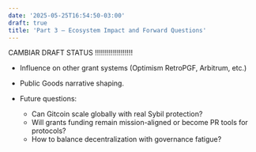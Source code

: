 ```yaml
---
date: '2025-05-25T16:54:50-03:00'
draft: true
title: 'Part 3 – Ecosystem Impact and Forward Questions'
---
```


CAMBIAR DRAFT STATUS !!!!!!!!!!!!!!!!!!!

* Influence on other grant systems (Optimism RetroPGF, Arbitrum, etc.)
* Public Goods narrative shaping.
* Future questions:

  * Can Gitcoin scale globally with real Sybil protection?
  * Will grants funding remain mission-aligned or become PR tools for protocols?
  * How to balance decentralization with governance fatigue?

